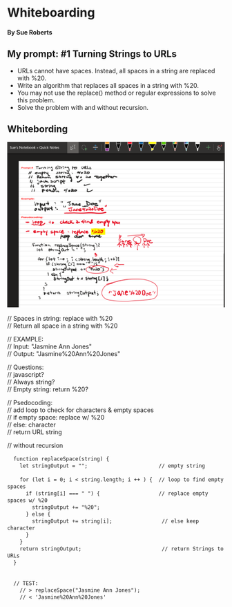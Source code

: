 # Whiteboarding 

#### By Sue Roberts

## My prompt: #1 Turning Strings to URLs

  * URLs cannot have spaces. Instead, all spaces in a string are replaced with %20. 
  * Write an algorithm that replaces all spaces in a string with %20.
  * You may not use the replace() method or regular expressions to solve this problem. 
  * Solve the problem with and without recursion.

## Whitebording
![whiteboarding view](img/whiteboarding.png "whiteboarding view")  
  
  // Spaces in string: replace with %20  
  // Return all space in a string with %20  
   
  // EXAMPLE:  
    // Input: "Jasmine Ann Jones"  
    // Output: "Jasmine%20Ann%20Jones"  
   
  // Questions:  
    // javascript?  
    // Always string?  
    // Empty string: return %20?  
  
  // Psedocoding:  
    // add loop to check for characters & empty spaces    
    // if empty space: replace w/ %20   
    // else: character  
    // return URL string  
  
  
  
  // without recursion  
  
      function replaceSpace(string) {  
        let stringOutput = "";                       // empty string  
  
        for (let i = 0; i < string.length; i ++ ) {  // loop to find empty spaces  
          if (string[i] === " ") {                   // replace empty spaces w/ %20  
            stringOutput += "%20";  
          } else {  
            stringOutput += string[i];                // else keep character  
          }  
        }  
        return stringOutput;                          // return Strings to URLs  
      }
  
  
      // TEST:  
        // > replaceSpace("Jasmine Ann Jones");  
        // < 'Jasmine%20Ann%20Jones'  




  
